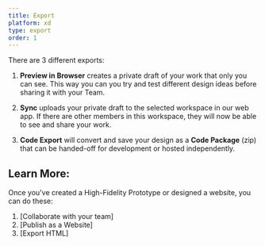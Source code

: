 ```yaml
---
title: Export
platform: xd
type: export
order: 1
---
```

There are 3 different exports:

1. **Preview in Browser** creates a private draft of your work that only you can see. This way you can you try and test different design ideas before sharing it with your Team.

2. **Sync** uploads your private draft to the selected workspace in our web app. If there are other members in this workspace, they will now be able to see and share your work.

3. **Code Export** will convert and save your design as a **Code Package** (zip) that can be handed-off for development or hosted independently.

## Learn More:

Once you've created a High-Fidelity Prototype or designed a website, you can do these:

1. [Collaborate with your team]
2. [Publish as a Website]
3. [Export HTML]

